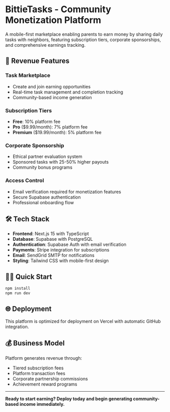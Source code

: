 # BittieTasks - Community Monetization Platform

A mobile-first marketplace enabling parents to earn money by sharing daily tasks with neighbors, featuring subscription tiers, corporate sponsorships, and comprehensive earnings tracking.

## 🚀 Revenue Features

### Task Marketplace
- Create and join earning opportunities
- Real-time task management and completion tracking
- Community-based income generation

### Subscription Tiers
- **Free**: 10% platform fee
- **Pro** ($9.99/month): 7% platform fee  
- **Premium** ($19.99/month): 5% platform fee

### Corporate Sponsorship
- Ethical partner evaluation system
- Sponsored tasks with 25-50% higher payouts
- Community bonus programs

### Access Control
- Email verification required for monetization features
- Secure Supabase authentication
- Professional onboarding flow

## 🛠 Tech Stack

- **Frontend**: Next.js 15 with TypeScript
- **Database**: Supabase with PostgreSQL
- **Authentication**: Supabase Auth with email verification
- **Payments**: Stripe integration for subscriptions
- **Email**: SendGrid SMTP for notifications
- **Styling**: Tailwind CSS with mobile-first design

## 🏃‍♂️ Quick Start

```bash
npm install
npm run dev
```

## 🌐 Deployment

This platform is optimized for deployment on Vercel with automatic GitHub integration.

## 💰 Business Model

Platform generates revenue through:
- Tiered subscription fees
- Platform transaction fees
- Corporate partnership commissions
- Achievement reward programs

---

**Ready to start earning? Deploy today and begin generating community-based income immediately.**